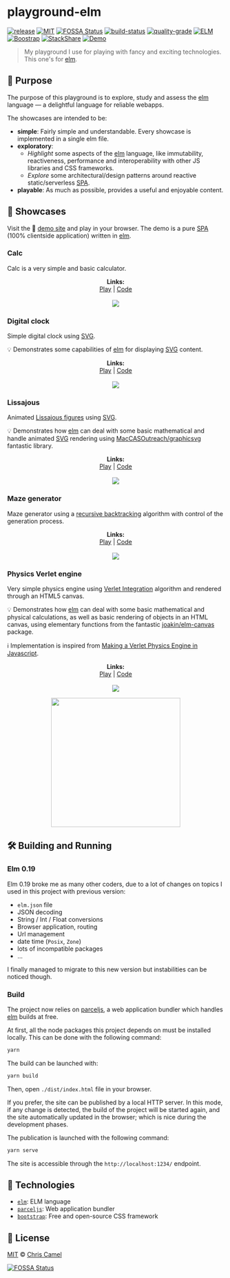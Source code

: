 playground-elm
==============
[![release](https://img.shields.io/github/release/ccamel/playground-elm.svg?style=flat)](https://github.com/ccamel/playground-elm/releases)
[![MIT](https://img.shields.io/badge/licence-MIT-lightgrey.svg?style=flat)](https://tldrlegal.com/license/mit-license)
[![FOSSA Status](https://app.fossa.io/api/projects/git%2Bgithub.com%2Fccamel%2Fplayground-elm.svg?type=shield)](https://app.fossa.io/projects/git%2Bgithub.com%2Fccamel%2Fplayground-elm?ref=badge_shield)
[![build-status](https://travis-ci.org/ccamel/playground-elm.svg?branch=master)](https://travis-ci.org/ccamel/playground-elm)
[![quality-grade](https://app.codacy.com/project/badge/Grade/05944c94318b4da3b8f438f8d441d869)](https://app.codacy.com/gh/ccamel/playground-elm/dashboard?branch=master)
[![ELM](https://img.shields.io/badge/elm-0.19.1-blue.svg?style=flat)](http://elm-lang.org/)
[![Boostrap](https://img.shields.io/badge/bootstrap-4.0.1-orange.svg?style=flat)](https://getbootstrap.com/)
[![StackShare](https://img.shields.io/badge/tech-stack-0690fa.svg?style=flat)](https://stackshare.io/ccamel/playground-elm)
[![Demo](https://img.shields.io/badge/play-demo!-b30059.svg?style=flat)](https://ccamel.github.io/playground-elm/)

> My playground I use for playing with fancy and exciting technologies. This one's for [elm][].

## 🎯 Purpose

The purpose of this playground is to explore, study and assess the [elm][] language — a delightful language for reliable webapps.

The showcases are intended to be:

  - **simple**: Fairly simple and understandable. Every showcase is implemented in a single elm file.
  - **exploratory**: 
    - *Highlight* some aspects of the [elm][] language, like immutability, reactiveness, performance and
    interoperability with other JS libraries and CSS frameworks.
    - *Explore* some architectural/design patterns around reactive static/serverless [SPA][].
  - **playable**: As much as possible, provides a useful and enjoyable content.  

## 🍿 Showcases

Visit the :small_blue_diamond: [demo site](https://ccamel.github.io/playground-elm/) and play in your browser. 
The demo is a pure [SPA][] (100% clientside application) written in [elm][].

### Calc

Calc is a very simple and basic calculator.

<p align="center">
  <b>Links:</b><br>
  <a href="https://ccamel.github.io/playground-elm/#calc">Play</a>  | 
  <a href="https://github.com/ccamel/playground-elm/blob/master/src/Page/Calc.elm">Code</a>
  <br><br>
  <kbd><img src="doc/assets/showcase-calc.png"></kbd>
</p>

### Digital clock

Simple digital clock using [SVG][].

💡 Demonstrates some capabilities of [elm][] for displaying [SVG][] content.

<p align="center">
  <b>Links:</b><br>
  <a href="https://ccamel.github.io/playground-elm/#digital-clock">Play</a> |
  <a href="https://github.com/ccamel/playground-elm/blob/master/src/Page/DigitalClock.elm">Code</a>
  <br><br>
  <kbd><img src="doc/assets/showcase-digitalclock.png"></kbd>
</p>

### Lissajous

Animated [Lissajous figures](https://en.wikipedia.org/wiki/Lissajouss_curve) using [SVG][].

💡 Demonstrates how [elm][] can deal with some basic mathematical and handle animated [SVG][] rendering using
[MacCASOutreach/graphicsvg](https://package.elm-lang.org/packages/MacCASOutreach/graphicsvg/latest/) fantastic library.

<p align="center">
  <b>Links:</b><br>
  <a href="https://ccamel.github.io/playground-elm/#lissajous">Play</a> |
  <a href="https://github.com/ccamel/playground-elm/blob/master/src/Page/Lissajous.elm">Code</a>
  <br><br>
  <kbd><img src="doc/assets/showcase-lissajous.png"></kbd>
</p>

### Maze generator

Maze generator using a [recursive backtracking](https://en.wikipedia.org/wiki/Maze_generation_algorithm#Recursive_backtracker)
algorithm with control of the generation process.

<p align="center">
  <b>Links:</b><br>
  <a href="https://ccamel.github.io/playground-elm/#maze">Play</a> |
  <a href="https://github.com/ccamel/playground-elm/blob/master/src/Page/Maze.elm">Code</a>
  <br><br>
  <kbd><img src="doc/assets/showcase-maze.png"></kbd>
</p>

### Physics Verlet engine

Very simple physics engine using [Verlet Integration](https://en.wikipedia.org/wiki/Verlet_integration) algorithm and rendered through an HTML5 canvas.

💡 Demonstrates how [elm][] can deal with some basic mathematical and physical calculations, as well as basic rendering of objects in an HTML canvas,
using elementary functions from the fantastic [joakin/elm-canvas](https://package.elm-lang.org/packages/joakin/elm-canvas/latest/) package.

ℹ️ Implementation is inspired from [Making a Verlet Physics Engine in Javascript](https://anuraghazra.github.io/blog/making-a-verlet-physics-engine-in-javascript).

<p align="center">
  <b>Links:</b><br>
  <a href="https://ccamel.github.io/playground-elm/#physics-engine">Play</a> |
  <a href="https://github.com/ccamel/playground-elm/blob/master/src/Page/Physics.elm">Code</a>
  <br><br>
  <kbd><img src="doc/assets/showcase-physics-cloth.png"></kbd>
</p>

<p align="center">
  <img src="doc/assets/showcase-physics-necklace.png" width="300">
</p>

## 🛠 Building and Running

### Elm 0.19

Elm 0.19 broke me as many other coders, due to a lot of changes on topics I used in this project with previous version:
- `elm.json` file
- JSON decoding
- String / Int / Float conversions
- Browser application, routing
- Url management
- date time (`Posix`, `Zone`)
- lots of incompatible packages  
- ...

I finally managed to migrate to this new version but instabilities can be noticed though.

### Build

The project now relies on [parceljs][], a web application bundler which handles [elm][] builds at free.

At first, all the node packages this project depends on must be installed locally. This can be done with the 
following command:

```bash
yarn
```

The build can be launched with:

```bash
yarn build
```

Then, open `./dist/index.html` file in your browser.

If you prefer, the site can be published by a local HTTP server. In this mode, if any change is detected, the build of 
the project will be started again, and the site automatically updated in the browser; which is nice during the development phases.

The publication is launched with the following command:

```bash
yarn serve
```

The site is accessible through the `http://localhost:1234/` endpoint.

## 🔋 Technologies

  - [`elm`](http://elm-lang.org/): ELM language
  - [`parceljs`](https://parceljs.org/): Web application bundler
  - [`bootstrap`](https://getbootstrap.com/):  Free and open-source CSS framework

## 📜 License

[MIT][] © [Chris Camel][]

[![FOSSA Status](https://app.fossa.io/api/projects/git%2Bgithub.com%2Fccamel%2Fplayground-elm.svg?type=large)](https://app.fossa.io/projects/git%2Bgithub.com%2Fccamel%2Fplayground-elm?ref=badge_large)

[elm]: http://elm-lang.org/

[elm-logo]: doc/assets/logo-elm.png

[parceljs]: https://parceljs.org/

[SPA]: https://en.wikipedia.org/wiki/Single-page_application

[SVG]: https://en.wikipedia.org/wiki/Scalable_Vector_Graphics

[Chris Camel]: https://github.com/ccamel
[MIT]: https://tldrlegal.com/license/mit-license

